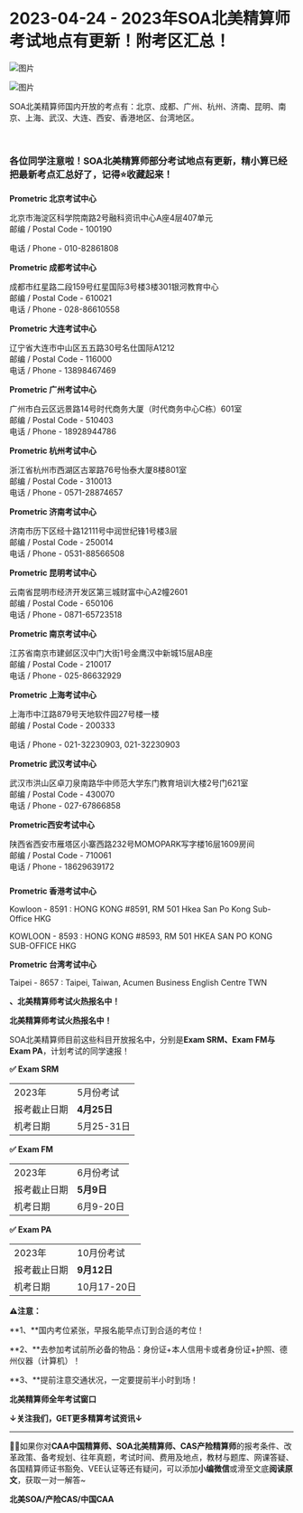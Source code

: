 # 2023-04-24 - 2023年SOA北美精算师考试地点有更新！附考区汇总！

![图片](https://mmbiz.qpic.cn/mmbiz_jpg/mK3FpI9af4kg4PH3You8v1p2s4zAl35ZxNnxg0MdNmVTvH2IJcatox7FnBcNAnYE4JN8ZPBDeK1yLvRwqaptmA/640?wx_fmt=jpeg&tp=webp&wxfrom=5&wx_lazy=1)

![图片](https://mmbiz.qpic.cn/mmbiz_gif/mK3FpI9af4kg4PH3You8v1p2s4zAl35ZQkpnCFrL4sxibTsCHduia44N0WRpw0ibe62rGfxowYB0ZzQROPDAlhh3Q/640?wx_fmt=gif&tp=webp&wxfrom=5&wx_lazy=1)

SOA北美精算师国内开放的考点有：北京、成都、广州、杭州、济南、昆明、南京、上海、武汉、大连、西安、香港地区、台湾地区。

                                             

### 各位同学注意啦！**SOA北美精算师部分考试地点有更新**，精小算已经把最新考点汇总好了，记得⭐收藏起来！

**Prometric 北京考试中心**

北京市海淀区科学院南路2号融科资讯中心A座4层407单元  
邮编 / Postal Code - 100190

电话 / Phone - 010-82861808

**Prometric 成都考试中心**

成都市红星路二段159号红星国际3号楼3楼301银河教育中心  
邮编 / Postal Code - 610021  
电话 / Phone - 028-86610558

**Prometric 大连考试中心**

辽宁省大连市中山区五五路30号名仕国际A1212  
邮编 / Postal Code - 116000  
电话 / Phone - 13898467469

**Prometric 广州考试中心**

广州市白云区远景路14号时代商务大厦（时代商务中心C栋）601室  
邮编 / Postal Code - 510403  
电话 / Phone - 18928944786

**Prometric 杭州考试中心**

浙江省杭州市西湖区古翠路76号怡泰大厦8楼801室  
邮编 / Postal Code - 310013  
电话 / Phone - 0571-28874657

**Prometric 济南考试中心**

济南市历下区经十路12111号中润世纪锋1号楼3层  
邮编 / Postal Code - 250014  
电话 / Phone - 0531-88566508

**Prometric 昆明考试中心**

云南省昆明市经济开发区第三城财富中心A2幢2601  
邮编 / Postal Code - 650106  
电话 / Phone - 0871-65723518

**Prometric 南京考试中心**

江苏省南京市建邺区汉中门大街1号金鹰汉中新城15层AB座  
邮编 / Postal Code - 210017  
电话 / Phone - 025-86632929

**Prometric 上海考试中心**

上海市中江路879号天地软件园27号楼一楼  
邮编 / Postal Code - 200333

电话 / Phone - 021-32230903, 021-32230903

**Prometric 武汉考试中心**

武汉市洪山区卓刀泉南路华中师范大学东门教育培训大楼2号门621室  
邮编 / Postal Code - 430070  
电话 / Phone - 027-67866858

**Prometric西安考试中心**

陕西省西安市雁塔区小寨西路232号MOMOPARK写字楼16层1609房间  
邮编 / Postal Code - 710061  
电话 / Phone - 18629639172

### 

**Prometric 香港考试中心**

Kowloon - 8591 : HONG KONG #8591, RM 501 Hkea San Po Kong Sub-Office HKG

KOWLOON - 8593 : HONG KONG #8593, RM 501 HKEA SAN PO KONG SUB-OFFICE HKG

**Prometric 台湾考试中心**

Taipei - 8657 : Taipei, Taiwan, Acumen Business English Centre TWN

**、北美精算师考试火热报名中！**

**北美精算师考试火热报名中！**

SOA北美精算师目前这些科目开放报名中，分别是**Exam SRM、Exam FM与Exam PA**，计划考试的同学速报！

**✅ Exam SRM**

|  |  |
| --- | --- |
| 2023年 | 5月份考试 |
| 报考截止日期 | **4月25日** |
| 机考日期 | 5月25-31日 |

**✅ Exam FM**

|  |  |
| --- | --- |
| 2023年 | 6月份考试 |
| 报考截止日期 | **5月9日** |
| 机考日期 | 6月9-20日 |

**✅ Exam PA**

|  |  |
| --- | --- |
| 2023年 | 10月份考试 |
| 报考截止日期 | **9月12日** |
| 机考日期 | 10月17-20日 |

**⚠注意：**

**1、**国内考位紧张，早报名能早点订到合适的考位！

**2、**去参加考试前所必备的物品：身份证+本人信用卡或者身份证+护照、德州仪器（计算机）！

**3、**提前注意交通状况，一定要提前半小时到场！

**北美精算师全年考试窗口**



**↓关注我们，GET更多精算考试资讯↓**

****

**💁‍♀️**如果你对**CAA中国精算师、SOA北美精算师、CAS产险精算师**的报考条件、改革政策、备考规划、往年真题，考试时间、费用及地点，教材与题库、网课答疑、各国精算师证书豁免、VEE认证等还有疑问，可以添加**小编微信**或滑至文底**阅读原文**，获取一对一解答~

**北美SOA/产险CAS/中国CAA**